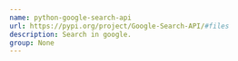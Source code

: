 ```yaml
---
name: python-google-search-api
url: https://pypi.org/project/Google-Search-API/#files
description: Search in google.
group: None
---
```

